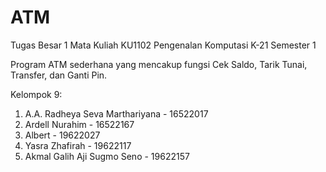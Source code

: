 # ATM
Tugas Besar 1 Mata Kuliah KU1102 Pengenalan Komputasi K-21 Semester 1

Program ATM sederhana yang mencakup fungsi Cek Saldo, Tarik Tunai, Transfer, dan Ganti Pin.

Kelompok 9:
1. A.A. Radheya Seva Marthariyana - 16522017
2. Ardell Nurahim - 16522167
3. Albert - 19622027
4. Yasra Zhafirah - 19622117
5. Akmal Galih Aji Sugmo Seno - 19622157
